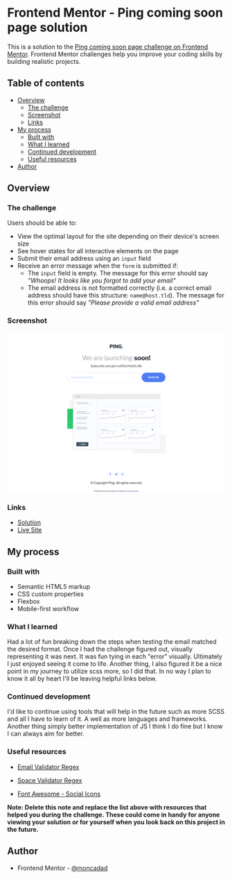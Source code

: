 # Frontend Mentor - Ping coming soon page solution

This is a solution to the [Ping coming soon page challenge on Frontend Mentor](https://www.frontendmentor.io/challenges/ping-single-column-coming-soon-page-5cadd051fec04111f7b848da). Frontend Mentor challenges help you improve your coding skills by building realistic projects.

## Table of contents

- [Overview](#overview)
  - [The challenge](#the-challenge)
  - [Screenshot](#screenshot)
  - [Links](#links)
- [My process](#my-process)
  - [Built with](#built-with)
  - [What I learned](#what-i-learned)
  - [Continued development](#continued-development)
  - [Useful resources](#useful-resources)
- [Author](#author)

## Overview

### The challenge

Users should be able to:

- View the optimal layout for the site depending on their device's screen size
- See hover states for all interactive elements on the page
- Submit their email address using an `input` field
- Receive an error message when the `form` is submitted if:
  - The `input` field is empty. The message for this error should say _"Whoops! It looks like you forgot to add your email"_
  - The email address is not formatted correctly (i.e. a correct email address should have this structure: `name@host.tld`). The message for this error should say _"Please provide a valid email address"_

### Screenshot

![](./screenshot.png)

### Links

- [Solution](https://teal-frangipane-0f4f29.netlify.app/)
- [Live Site](https://teal-frangipane-0f4f29.netlify.app/)

## My process

### Built with

- Semantic HTML5 markup
- CSS custom properties
- Flexbox
- Mobile-first workflow

### What I learned

Had a lot of fun breaking down the steps when testing the email matched the desired format. Once I had the challenge figured out, visually representing it was next. It was fun tying in each "error" visually. Ultimately I just enjoyed seeing it come to life. Another thing, I also figured it be a nice point in my journey to utilize scss more, so I did that.
In no way I plan to know it all by heart I'll be leaving helpful links below.

### Continued development

I'd like to continue using tools that will help in the future such as more SCSS and all I have to learn of it. A well as more languages and frameworks.
Another thing simply better implementation of JS I think I do fine but I know I can always aim for better.

### Useful resources

- [Email Validator Regex](https://emaillistvalidation.com/blog/email-validation-in-javascript-using-regular-expressions-the-ultimate-guide/#:~:text=A%20common%20and%20widely%20accepted,Z%5D%7B2%2C4%7D%24%2F%20.)
- [Space Validator Regex](https://www.geeksforgeeks.org/how-to-remove-spaces-from-a-string-using-javascript/)

- [Font Awesome - Social Icons ](https://fontawesome.com)

**Note: Delete this note and replace the list above with resources that helped you during the challenge. These could come in handy for anyone viewing your solution or for yourself when you look back on this project in the future.**

## Author

- Frontend Mentor - [@moncadad](https://www.frontendmentor.io/profile/moncadad)
